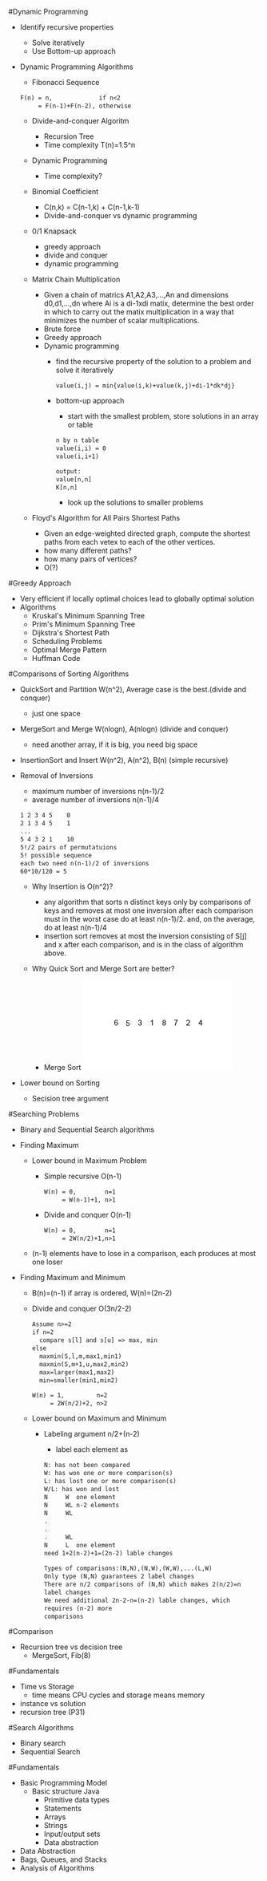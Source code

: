 #Dynamic Programming
- Identify recursive properties
  - Solve iteratively
  - Use Bottom-up approach
- Dynamic Programming Algorithms
  - Fibonacci Sequence

  ```
  F(n) = n,             if n<2
       = F(n-1)+F(n-2), otherwise
  ```

    - Divide-and-conquer Algoritm
      - Recursion Tree
      - Time complexity T(n)=1.5^n
    - Dynamic Programming
      - Time complexity? 
    
  - Binomial Coefficient
    - C(n,k) = C(n-1,k) + C(n-1,k-1)
    - Divide-and-conquer vs dynamic programming

  - 0/1 Knapsack
    - greedy approach
    - divide and conquer
    - dynamic programming

  - Matrix Chain Multiplication
    - Given a chain of matrics A1,A2,A3,...,An and dimensions d0,d1,...,dn
      where Ai is a di-1xdi matix, determine the best order in which to 
      carry out the matix multiplication in a way that minimizes the number of
      scalar multiplications.
    - Brute force
    - Greedy approach
    - Dynamic programming
      - find the recursive property of the solution to a problem and solve it
        iteratively

        ```
        value(i,j) = min{value(i,k)+value(k,j)+di-1*dk*dj}
        ```

      - bottom-up approach
        - start with the smallest problem, store solutions in an array or table

        ```
        n by n table
        value(i,i) = 0
        value(i,i+1)
        ```

        ```
        output:
        value[n,n]
        K[n,n]
        ```

        - look up the solutions to smaller problems

  - Floyd's Algorithm for All Pairs Shortest Paths
    - Given an edge-weighted directed graph, compute the shortest paths from
      each vetex to each of the other vertices.
    - how many different paths?
    - how many pairs of vertices?
    - O(?)

#Greedy Approach
- Very efficient if locally optimal choices lead to globally optimal solution
- Algorithms
  - Kruskal's Minimum Spanning Tree
  - Prim's Minimum Spanning Tree
  - Dijkstra's Shortest Path
  - Scheduling Problems
  - Optimal Merge Pattern
  - Huffman Code

#Comparisons of Sorting Algorithms
- QuickSort and Partition  W(n^2), Average case is the best.(divide and conquer)
  - just one space
- MergeSort and Merge W(nlogn), A(nlogn) (divide and conquer)
  - need another array, if it is big, you need big space
- InsertionSort and Insert W(n^2), A(n^2), B(n) (simple recursive)
- Removal of Inversions 
  - maximum number of inversions n(n-1)/2
  - average number of inversions n(n-1)/4

  ```
  1 2 3 4 5    0
  2 1 3 4 5    1
  ...
  5 4 3 2 1    10
  5!/2 pairs of permutatuions
  5! possible sequence
  each two need n(n-1)/2 of inversions
  60*10/120 = 5
  ```
  - Why Insertion is O(n^2)?
    - any algorithm that sorts n distinct keys only by comparisons of keys and 
      removes at most one inversion after each comparison must in the worst case
      do at least n(n-1)/2. and, on the average, do at least n(n-1)/4
    - insertion sort removes at most the inversion consisting of S[j] and x
      after each comparison, and is in the class of algorithm above.

  - Why Quick Sort and Merge Sort are better?


    - Merge Sort
      ![Merge Sort](img/Merge-sort-example.gif)
- Lower bound on Sorting
  - Secision tree argument

#Searching Problems
- Binary and Sequential Search algorithms
- Finding Maximum
  - Lower bound in Maximum Problem
    - Simple recursive O(n-1)

      ```
      W(n) = 0,        n=1
           = W(n-1)+1, n>1
      ```

    - Divide and conquer O(n-1)

      ```
      W(n) = 0,        n=1
           = 2W(n/2)+1,n>1
      ```

  - (n-1) elements have to lose in a comparison, each produces at most one loser

- Finding Maximum and Minimum
  - B(n)=(n-1) if array is ordered, W(n)=(2n-2)
  - Divide and conquer O(3n/2-2)

    ```
    Assume n>=2
    if n=2
      compare s[l] and s[u] => max, min
    else
      maxmin(S,l,m,max1,min1)
      maxmin(S,m+1,u,max2,min2)
      max=larger(max1,max2)
      min=smaller(min1,min2)
    ```

    ```
    W(n) = 1,         n=2
         = 2W(n/2)+2, n>2
    ```

  - Lower bound on Maximum and Minimum
    - Labeling argument n/2+(n-2)
      - label each element as

      ```
      N: has not been compared
      W: has won one or more comparison(s)
      L: has lost one or more comparison(s)
      W/L: has won and lost
      N     W  one element
      N     WL n-2 elements
      N     WL
      .
      .
      .     WL
      N     L  one element
      need 1+2(n-2)+1=(2n-2) lable changes
      ```

      ```
      Types of comparisons:(N,N),(N,W),(W,W),...(L,W)
      Only type (N,N) guarantees 2 label changes
      There are n/2 comparisons of (N,N) which makes 2(n/2)=n label changes
      We need additional 2n-2-n=(n-2) lable changes, which requires (n-2) more 
      comparisons
      ```

#Comparison
- Recursion tree vs decision tree
  - MergeSort, Fib(8)

#Fundamentals
- Time vs Storage
  - time means CPU cycles and storage means memory
- instance vs solution
- recursion tree (P31)


#Search Algorithms
- Binary search
- Sequential Search


#Fundamentals
- Basic Programming Model
  - Basic structure Java
    - Primitive data types
    - Statements
    - Arrays
    - Strings
    - Input/output sets
    - Data abstraction
- Data Abstraction
- Bags, Queues, and Stacks
- Analysis of Algorithms
